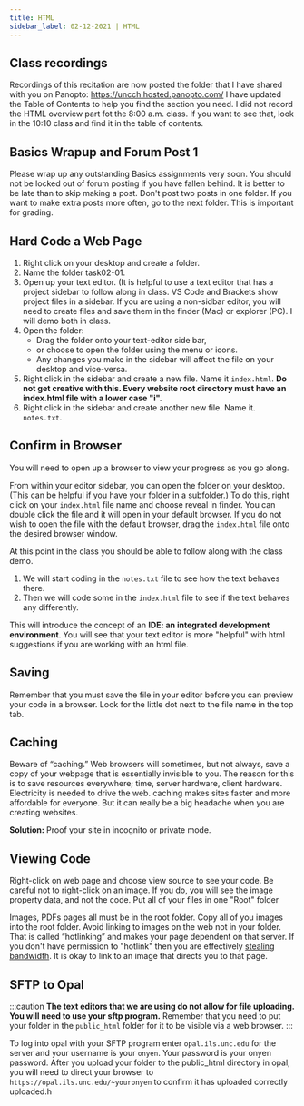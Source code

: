 ```yaml
---
title: HTML
sidebar_label: 02-12-2021 | HTML
---
```


## Class recordings
Recordings of this recitation are now posted the folder that I have shared with you on Panopto: <https://uncch.hosted.panopto.com/> I have updated the Table of Contents to help you find the section you need. I did not record the HTML overview part fot the 8:00 a.m. class. If you want to see that, look in the 10:10 class and find it in the table of contents.

## Basics Wrapup and Forum Post 1
Please wrap up any outstanding Basics assignments very soon. You should not be locked out of forum posting if you have fallen behind. It is better to be late than to skip making a post. Don't post two posts in one folder. If you want to make extra posts more often, go to the next folder. This is important for grading.

## Hard Code a Web Page

1. Right click on your desktop and create a folder.
2. Name the folder task02-01.
3. Open up your text editor. (It is helpful to use a text editor that has a project sidebar to follow along in class. VS Code and Brackets show project files in a sidebar. If you are using a non-sidbar editor, you will need to create files and save them in the finder (Mac) or explorer (PC). I will demo both in class.
4. Open the folder:
   * Drag the folder onto your text-editor side bar,
   * or choose to open the folder using the menu or icons.
   * Any changes you make in the sidebar will affect the file on your desktop and vice-versa.
5. Right click in the sidebar and create a new file. Name it ```index.html```. **Do not get creative with this. Every website root directory must have an index.html file with a lower case "i".**
6. Right click in the sidebar and create another new file. Name it. ```notes.txt```.

## Confirm in Browser

You will need to open up a browser to view your progress as you go along.

From within your editor sidebar, you can open the folder on your desktop. (This can be helpful if you have your folder in a subfolder.) To do this, right click on your ```index.html``` file name and choose reveal in finder. You can double click the file and it will open in your default browser. If you do not wish to open the file with the default browser, drag the ```index.html``` file onto the desired browser window.

At this point in the class you should be able to follow along with the class demo.

1. We will start coding in the ```notes.txt``` file to see how the text behaves there.
2. Then we will code some in the ```index.html``` file to see if the text behaves any differently.

This will introduce the concept of an **IDE: an integrated development environment**. You will see that your text editor is more "helpful" with html suggestions if you are working with an html file.

## Saving

Remember that you must save the file in your editor before you can preview your code in a browser. Look for the little dot next to the file name in the top tab.

## Caching

Beware of “caching.” Web browsers will sometimes, but not always, save a copy of your webpage that is essentially invisible to you. The reason for this is to save resources everywhere; time, server hardware, client hardware. Electricity is needed to drive the web. caching makes sites faster and more affordable for everyone. But it can really be a big headache when you are creating websites.

**Solution:** Proof your site in incognito or private mode.

## Viewing Code

Right-click on web page and choose view source to see your code. Be careful not to right-click on an image. If you do, you will see the image property data, and not the code.
Put all of your files in one "Root" folder

Images, PDFs pages all must be in the root folder. Copy all of you images into the root folder. Avoid linking to images on the web not in your folder. That is called “hotlinking” and makes your page dependent on that server. If you don't have permission to "hotlink" then you are effectively [stealing bandwidth](https://www.keycdn.com/support/what-is-hotlinking). It is okay to link to an image that directs you to that page.

## SFTP to Opal
:::caution
**The text editors that we are using do not allow for file uploading. You will need to use your sftp program.** Remember that you need to put your folder in the ```public_html``` folder for it to be visible via a web browser.
:::

To log into opal with your SFTP program enter ```opal.ils.unc.edu``` for the server and your username is your ```onyen```. Your password is your onyen password. After you upload your folder to the public_html directory in opal, you will need to direct your browser to ```https://opal.ils.unc.edu/~youronyen``` to confirm it has uploaded correctly uploaded.h
